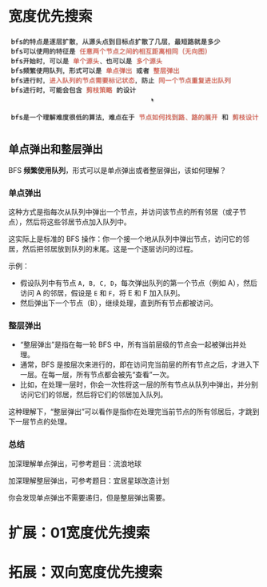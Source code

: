 # 宽度优先搜索

![image-20250505005106636](images/image-20250505005106636.png)

## 单点弹出和整层弹出

BFS **频繁使用队列**，形式可以是单点弹出或者整层弹出，该如何理解？

### 单点弹出

这种方式是指每次从队列中弹出一个节点，并访问该节点的所有邻居（或子节点），然后将这些邻居节点加入队列中。

这实际上是标准的 BFS 操作：你一个接一个地从队列中弹出节点，访问它的邻居，然后把邻居放到队列的末尾。这是一个逐层访问的过程。

示例：

- 假设队列中有节点 `A, B, C, D`，每次弹出队列的第一个节点（例如 A），然后访问 A 的邻居，假设是 `E` 和 `F`，将 E 和 F 加入队列。
- 然后弹出下一个节点（B），继续处理，直到所有节点都被访问。

### 整层弹出

- “整层弹出”是指在每一轮 BFS 中，所有当前层级的节点会一起被弹出并处理。
- 通常，BFS 是按层次来进行的，即在访问完当前层的所有节点之后，才进入下一层。在每一层，所有节点都会被先“查看”一次。
- 比如，在处理一层时，你会一次性将这一层的所有节点从队列中弹出，并分别访问它们的邻居，然后将它们的邻居加入队列。

这种理解下，“整层弹出”可以看作是指你在处理完当前节点的所有邻居后，才跳到下一层节点的处理。

### 总结

加深理解单点弹出，可参考题目：流浪地球

加深理解整层弹出，可参考题目：宜居星球改造计划

你会发现单点弹出不需要递归，但是整层弹出需要。

# 扩展：01宽度优先搜索



# 拓展：双向宽度优先搜索

